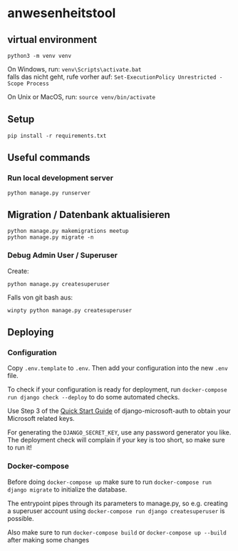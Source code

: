 # anwesenheitstool

## virtual environment
`python3 -m venv venv`

On Windows, run:
`venv\Scripts\activate.bat`\
falls das nicht geht, rufe vorher auf:
`Set-ExecutionPolicy Unrestricted -Scope Process`

On Unix or MacOS, run:
`source venv/bin/activate`

## Setup
`pip install -r requirements.txt`

## Useful commands

### Run local development server

```
python manage.py runserver
```

## Migration / Datenbank aktualisieren

```
python manage.py makemigrations meetup
python manage.py migrate -n 
```

### Debug Admin User / Superuser

Create: 
```
python manage.py createsuperuser
```
Falls von git bash aus:
```
winpty python manage.py createsuperuser
```

## Deploying

### Configuration
Copy `.env.template` to `.env`. Then add your configuration into the new `.env` file.

To check if your configuration is ready for deployment, run `docker-compose run django check --deploy` to do some automated checks.

Use Step 3 of the [Quick Start Guide](https://django-microsoft-auth.readthedocs.io/en/latest/usage.html#quickstart) of django-microsoft-auth to obtain your Microsoft related keys.

For generating the `DJANGO_SECRET_KEY`, use any password generator you like. The deployment check will complain if your key is too short, so make sure to run it!

### Docker-compose
Before doing `docker-compose up` make sure to run `docker-compose run django migrate` to initialize the database. 

The entrypoint pipes through its parameters to manage.py, so e.g. creating a superuser account using `docker-compose run django createsuperuser` is possible.

Also make sure to run `docker-compose build` or `docker-compose up --build` after making some changes
